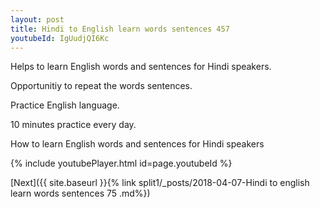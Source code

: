 ```yaml
---
layout: post
title: Hindi to English learn words sentences 457 
youtubeId: IgUudjQI6Kc
---
```

 
 
Helps to learn English words and sentences for Hindi speakers.

Opportunitiy to repeat the words sentences. 

Practice English language. 
 
10 minutes practice every day. 
 
How to learn English words and sentences for Hindi speakers 
 
{% include youtubePlayer.html id=page.youtubeId %}
 
 
[Next]({{ site.baseurl }}{% link  split1/_posts/2018-04-07-Hindi to english learn words sentences 75 .md%})
 
